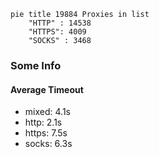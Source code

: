 
```mermaid
pie title 19884 Proxies in list
    "HTTP" : 14538
    "HTTPS": 4009
    "SOCKS" : 3468
```

### Some Info
#### Average Timeout

- mixed: 4.1s
- http: 2.1s
- https: 7.5s
- socks: 6.3s